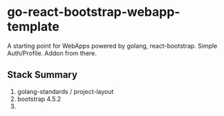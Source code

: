 # go-react-bootstrap-webapp-template
A starting point for WebApps powered by golang, react-bootstrap. Simple Auth/Profile. Addon from there.

## Stack Summary

1.  golang-standards / project-layout 
2.  bootstrap 4.5.2
3.  